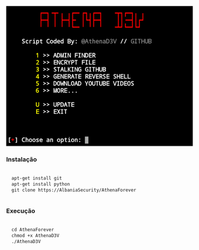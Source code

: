 <img src=".preview.png"/>

### Instalação

<pre>
<code>
  apt-get install git
  apt-get install python
  git clone https://AlbaniaSecurity/AthenaForever
</code>
</pre>

### Execução
<pre>
<code>
  cd AthenaForever
  chmod +x AthenaD3V
  ./AthenaD3V
</code>
</pre>
